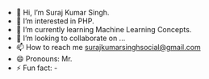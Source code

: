 - 👋 Hi, I’m Suraj Kumar Singh.
- 👀 I’m interested in PHP.
- 🌱 I’m currently learning Machine Learning Concepts.
- 💞️ I’m looking to collaborate on ...
- 📫 How to reach me surajkumarsinghsocial@gmail.com
- 😄 Pronouns: Mr.
- ⚡ Fun fact: -

<!---
singhkumarsuraj/singhkumarsuraj is a ✨ special ✨ repository because its `README.md` (this file) appears on your GitHub profile.
You can click the Preview link to take a look at your changes.
--->

